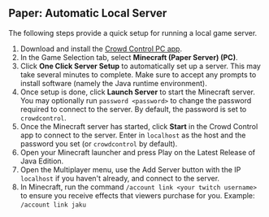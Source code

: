 ## Paper: Automatic Local Server

The following steps provide a quick setup for running a local game server.

1. Download and install the [Crowd Control PC app](https://crowdcontrol.live/setup).
2. In the Game Selection tab, select **Minecraft (Paper Server) (PC)**.
3. Click **One Click Server Setup** to automatically set up a server. This may take several minutes
   to complete. Make sure to accept any prompts to install software (namely the Java runtime
   environment).
4. Once setup is done, click **Launch Server** to start the Minecraft server. You may optionally
   run `password <password>` to change the password required to connect to the server. By default,
   the password is set to `crowdcontrol`.
5. Once the Minecraft server has started, click **Start** in the Crowd Control app to connect to the
   server. Enter in `localhost` as the host and the password you set (or `crowdcontrol` by default).
6. Open your Minecraft launcher and press Play on the Latest Release of Java Edition.
7. Open the Multiplayer menu, use the Add Server button with the IP `localhost` if you haven't
   already, and connect to the server.
8. In Minecraft, run the command `/account link <your twitch username>` to ensure you receive
   effects that viewers purchase for you. Example: `/account link jaku`
